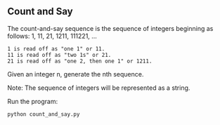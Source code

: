 ## Count and Say

The count-and-say sequence is the sequence of integers beginning as follows:
1, 11, 21, 1211, 111221, ...

```
1 is read off as "one 1" or 11.
11 is read off as "two 1s" or 21.
21 is read off as "one 2, then one 1" or 1211.
```

Given an integer n, generate the nth sequence.

Note: The sequence of integers will be represented as a string.

Run the program:
```
python count_and_say.py
```
